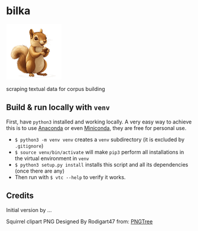 # bilka

![білка](./squirrel.png)

scraping textual data for corpus building



## Build & run locally with `venv`

First, have `python3` installed and working locally. A very easy way to achieve this is to use [Anaconda](https://www.anaconda.com/docs/getting-started/getting-started) or even [Miniconda](https://www.anaconda.com/docs/getting-started/miniconda/main), they are free for personal use.

* `$ python3 -m venv venv` creates a `venv` subdirectory (it is excluded by `.gitignore`)
* `$ source venv/bin/activate` will make `pip3` perform all installations in the virtual environment in `venv`
* `$ python3 setup.py install` installs this script and all its dependencies (once there are any)
* Then run with `$ vtc --help` to verify it works.




## Credits
Initial version by ...

Squirrel clipart PNG Designed By Rodigart47 from: [PNGTree](https://pngtree.com/freepng/cute-squirrel-holding-acorn-clipart-illustration_19856561.html?sol=downref&id=bef)
